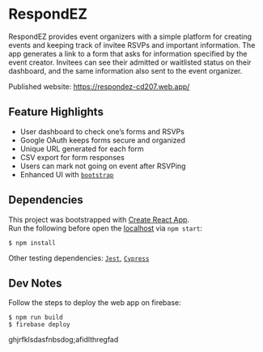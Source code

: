 # RespondEZ
RespondEZ provides event organizers with a simple platform for creating events and keeping track of invitee RSVPs and important information.
The app generates a link to a form that asks for information specified by the event creator.
Invitees can see their admitted or waitlisted status on their dashboard, and the same information also sent to the event organizer.

Published website: https://respondez-cd207.web.app/

## Feature Highlights
- User dashboard to check one’s forms and RSVPs
- Google OAuth keeps forms secure and organized
- Unique URL generated for each form
- CSV export for form responses
- Users can mark not going on event after RSVPing
- Enhanced UI with [`bootstrap`](https://getbootstrap.com/)

## Dependencies
This project was bootstrapped with [Create React App](https://github.com/facebook/create-react-app).<br>
Run the following before open the [localhost](http://localhost:3000) via `npm start`:
```
$ npm install
```
Other testing dependencies: [`Jest`](https://jestjs.io/), [`Cypress`](https://www.cypress.io/)

## Dev Notes
Follow the steps to deploy the web app on firebase:
```
$ npm run build
$ firebase deploy
```
ghjrfklsdasfnbsdog;afidlthregfad